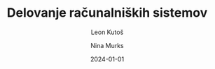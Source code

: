 ---
date: "2024-01-01" 
version: "0.1.1"
lastUpdate: "2024-03-09 20:00:00"
layout: "course"
id: "DRS"
permalink: "DRS"
author:
- "Leon Kutoš"
- "Nina Murks"
contact: "leon.kutos@um.si"
title: "Delovanje računalniških sistemov"
image: "https://images.unsplash.com/photo-1617228679684-890412dc57a5"
type: "Krajše izobraževanje s preverjanjem"
field:
- "Računalništvo in informatika"
keywords:
- "sestava računalnika"
- "vhodne naprave"
- "izhodne naprave"
- "operacijski sistem"
intended:
- "razvijalci programske opreme"
difficulty: "Začetni nivo"
requisite: ""
description: |
    - Sestava računalnika ( Praktično: samostojno sestavljanje računalnika + VR verzija) 
    - Vhodne/ izhodne naprave
    - Uvod v operacijske sisteme: datotečni sistemi, dostop do računalniških virov, gonilniki
vs: ""
uni: ""
mag: ""
state: "Predlog"
execution: "Sinhrona"
ects: "1" 
---